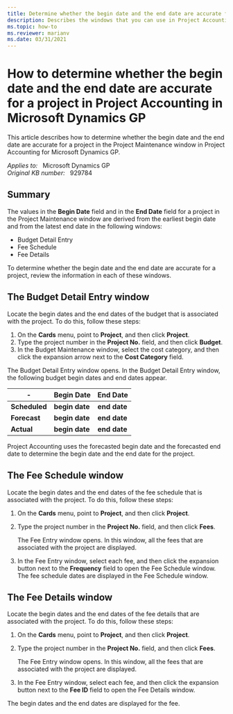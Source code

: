 ```yaml
---
title: Determine whether the begin date and the end date are accurate for a project in Project Accounting
description: Describes the windows that you can use in Project Accounting to verify that the begin date and the end date are accurate for a project.
ms.topic: how-to
ms.reviewer: marianv
ms.date: 03/31/2021
---
```

# How to determine whether the begin date and the end date are accurate for a project in Project Accounting in Microsoft Dynamics GP

This article describes how to determine whether the begin date and the end date are accurate for a project in the Project Maintenance window in Project Accounting for Microsoft Dynamics GP.

_Applies to:_ &nbsp; Microsoft Dynamics GP  
_Original KB number:_ &nbsp; 929784

## Summary

The values in the **Begin Date** field and in the **End Date** field for a project in the Project Maintenance window are derived from the earliest begin date and from the latest end date in the following windows:

- Budget Detail Entry
- Fee Schedule
- Fee Details

To determine whether the begin date and the end date are accurate for a project, review the information in each of these windows.

## The Budget Detail Entry window

Locate the begin dates and the end dates of the budget that is associated with the project. To do this, follow these steps:

1. On the **Cards** menu, point to **Project**, and then click **Project**.
2. Type the project number in the **Project No.** field, and then click **Budget**.
3. In the Budget Maintenance window, select the cost category, and then click the expansion arrow next to the **Cost Category** field.

The Budget Detail Entry window opens. In the Budget Detail Entry window, the following budget begin dates and end dates appear.

|-| Begin Date|End Date|
|---|---|---|
| **Scheduled**| **begin date**| **end date** |
| **Forecast**| **begin date**| **end date** |
| **Actual**| **begin date**| **end date** |


Project Accounting uses the forecasted begin date and the forecasted end date to determine the begin date and the end date for the project.

## The Fee Schedule window

Locate the begin dates and the end dates of the fee schedule that is associated with the project. To do this, follow these steps:

1. On the **Cards** menu, point to **Project**, and then click **Project**.
2. Type the project number in the **Project No.** field, and then click **Fees**.

    The Fee Entry window opens. In this window, all the fees that are associated with the project are displayed.

3. In the Fee Entry window, select each fee, and then click the expansion button next to the **Frequency** field to open the Fee Schedule window. The fee schedule dates are displayed in the Fee Schedule window.

## The Fee Details window

Locate the begin dates and the end dates of the fee details that are associated with the project. To do this, follow these steps:

1. On the **Cards** menu, point to **Project**, and then click **Project**.
2. Type the project number in the **Project No.** field, and then click **Fees**.

    The Fee Entry window opens. In this window, all the fees that are associated with the project are displayed.

3. In the Fee Entry window, select each fee, and then click the expansion button next to the **Fee ID** field to open the Fee Details window.

The begin dates and the end dates are displayed for the fee.
